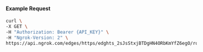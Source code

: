 <!-- Code generated for API Clients. DO NOT EDIT. -->

#### Example Request

```bash
curl \
-X GET \
-H "Authorization: Bearer {API_KEY}" \
-H "Ngrok-Version: 2" \
https://api.ngrok.com/edges/https/edghts_2sJsStxjBTDgHN4ORbKmYfZ6egO/routes/edghtsrt_2sJsSyxhfMvGBGXpv0jN2OjrT88/compression
```

